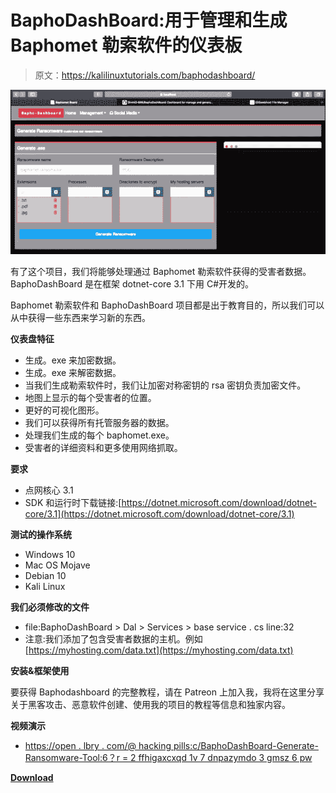 # BaphoDashBoard:用于管理和生成 Baphomet 勒索软件的仪表板

> 原文：<https://kalilinuxtutorials.com/baphodashboard/>

[![BaphoDashBoard : Dashboard For Manage & Generate The Baphomet Ransomware](img//237b84243cb478e1294ca4108330d541.png "BaphoDashBoard : Dashboard For Manage & Generate The Baphomet Ransomware")](https://1.bp.blogspot.com/-lxuTPqFtmeE/YC-nxK0-A5I/AAAAAAAAIY8/D3uPEox_JV0iz5Xl51VrhzDLd__4indSgCLcBGAsYHQ/s728/BaphoDashBoard%25281%2529.png)

有了这个项目，我们将能够处理通过 Baphomet 勒索软件获得的受害者数据。BaphoDashBoard 是在框架 dotnet-core 3.1 下用 C#开发的。

Baphomet 勒索软件和 BaphoDashBoard 项目都是出于教育目的，所以我们可以从中获得一些东西来学习新的东西。

**仪表盘特征**

*   生成。exe 来加密数据。
*   生成。exe 来解密数据。
*   当我们生成勒索软件时，我们让加密对称密钥的 rsa 密钥负责加密文件。
*   地图上显示的每个受害者的位置。
*   更好的可视化图形。
*   我们可以获得所有托管服务器的数据。
*   处理我们生成的每个 baphomet.exe。
*   受害者的详细资料和更多使用网络抓取。

**要求**

*   点网核心 3.1
*   SDK 和运行时下载链接:[https://dotnet.microsoft.com/download/dotnet-core/3.1](https://dotnet.microsoft.com/download/dotnet-core/3.1)

**测试的操作系统**

*   Windows 10
*   Mac OS Mojave
*   Debian 10
*   Kali Linux

**我们必须修改的文件**

*   file:BaphoDashBoard > Dal > Services > base service . cs line:32
*   注意:我们添加了包含受害者数据的主机。例如[https://myhosting.com/data.txt](https://myhosting.com/data.txt)

**安装&框架使用**

要获得 Baphodashboard 的完整教程，请在 Patreon 上加入我，我将在这里分享关于黑客攻击、恶意软件创建、使用我的项目的教程等信息和独家内容。

**视频演示**

*   [https://open . lbry . com/@ hacking pills:c/BaphoDashBoard-Generate-Ransomware-Tool:6？r = 2 ffhigaxcxqd 1v 7 dnpazymdo 3 gmsz 6 pw](https://open.lbry.com/@HackingPills:c/BaphoDashBoard-Generate-Ransomware-Tool:6?r=2FfhiGAXcxqD1V7dnpaZYmDo3gmSz6pw)

[**Download**](https://github.com/Sh4rk0-666/BaphoDashBoard)